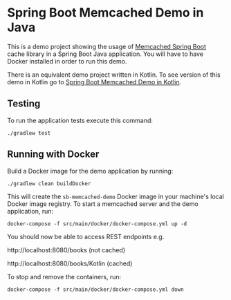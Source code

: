 # Spring Boot Memcached Demo in Java

This is a demo project showing the usage of [Memcached Spring Boot](https://github.com/igorbolic/memcached-spring-boot) cache library in a Spring Boot Java application.
You will have to have Docker installed in order to run this demo.

There is an equivalent demo project written in Kotlin. To see version of this demo in Kotlin go to [Spring Boot Memcached Demo in Kotlin](https://github.com/igorbolic/spring-boot-memcached-demo).

## Testing

To run the application tests execute this command:

    ./gradlew test


## Running with Docker

Build a Docker image for the demo application by running:

    ./gradlew clean buildDocker

This will create the `sb-memcached-demo` Docker image in your machine's local Docker image registry.
To start a memcached server and the demo application, run:

    docker-compose -f src/main/docker/docker-compose.yml up -d

You should now be able to access REST endpoints e.g.

http://localhost:8080/books (not cached)

http://localhost:8080/books/Kotlin (cached)

To stop and remove the containers, run:

    docker-compose -f src/main/docker/docker-compose.yml down
